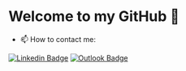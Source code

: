 # Welcome to my GitHub 👋
- 📫 How to contact me: 


[![Linkedin Badge](http://img.shields.io/badge/-Linkedin-blue?style=flat-square&logo=Linkedin&logoColor=white&link=https://https://www.linkedin.com/in/leonardo-tavares-da-silva-733892150/)](https://www.linkedin.com/in/leonardo-tavares-da-silva-733892150/)
[![Outlook Badge](https://img.shields.io/badge/-leonardu.tav@gmail.com-blue?style=flat-square&logo=Outlook&logoColor=white&link=mailto:leonardu.tav@gmail.com)](mailto:leonardu.tav@gmail.com)
